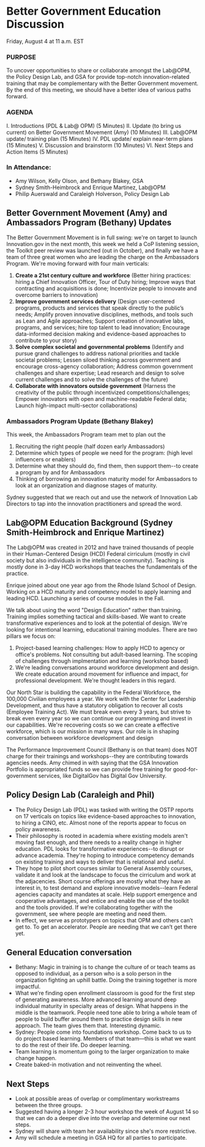 # Better Government Education Discussion
Friday, August 4 at 11 a.m. EST

### PURPOSE
To uncover opportunities to share or collaborate amongst the Lab@OPM, the Policy Design Lab, and GSA for provide top-notch innovation-related training that may be complementary with the Better Government movement. By the end of this meeting, we should have a better idea of various paths forward. 

### AGENDA
I.   Introductions (PDL & Lab@ OPM) (5 Minutes)
II.  Update (to bring us current) on Better Government Movement (Amy) (10 Minutes)
III. Lab@OPM update/ training plan (15 Minutes)
IV. PDL update/ explain near-term plans (15 Minutes)
V. Discussion and brainstorm (10 Minutes)
VI. Next Steps and Action Items (5 Minutes)

### In Attendance: 
* Amy Wilson, Kelly Olson, and Bethany Blakey, GSA
* Sydney Smith-Heimbrock and Enrique Martinez, Lab@OPM
* Philip Auerswald and Caraleigh Holverson, Policy Design Lab

## Better Government Movement (Amy) and Ambassadors Program (Bethany) Updates
The Better Government Movement is in full swing: we're on target to launch Innovation.gov in the next month, this week we held a CoP listening session, the Toolkit peer review was launched (out in October), and finally we have a team of three great women who are leading the charge on the Ambassadors Program. We're moving forward with four main verticals: 

1. **Create a 21st century culture and workforce** (Better hiring practices: hiring a Chief Innovation Officer, Tour of Duty hiring; Improve ways that contracting and acquisitions is done; Incentivize people to innovate and overcome barriers to innovation)
2. **Improve government services delivery** (Design user-centered programs, products and services that speak directly to the public’s needs; Amplify proven innovative disciplines, methods, and tools such as Lean and Agile approaches; Support creation of innovative labs, programs, and services; hire top talent to lead innovation; Encourage data-informed decision making and evidence-based approaches to contribute to your story)
3. **Solve complex societal and governmental problems** (Identify and pursue grand challenges to address national priorities and tackle societal problems; Lessen siloed thinking across government and encourage cross-agency collaboration; Address common government challenges and share expertise; Lead research and design to solve current challenges and to solve the challenges of the future)
4. **Collaborate with innovators outside government** (Harness the creativity of the public through incentivized competitions/challenges; Empower innovators with open and machine-readable Federal data; Launch high-impact multi-sector collaborations)

### Ambassadors Program Update (Bethany Blakey)
This week, the Ambassadors Program team met to plan out the 

1. Recruiting the right people (half dozen early Ambassadors)
2. Determine which types of people we need for the program: (high level influencers or enablers)
3. Determine what they should do, find them, then support them--to create a program by and for Ambassadors
4. Thinking of borrowing an innovation maturity model for Ambassadors to look at an organization and diagnose stages of maturity.

Sydney suggested that we reach out and use the network of Innovation Lab Directors to tap into the innovation practitioners and spread the word. 

## Lab@OPM Education Background (Sydney Smith-Heimbrock and Enrique Martinez)
The Lab@OPM was created in 2012 and have trained thousands of people in their Human-Centered Design (HCD) Federal cirriculum (mostly in civil society but also individuals in the intelligence community). Teaching is mostly done in 3-day HCD workshops that teaches the fundamentals of the practice. 

Enrique joined about one year ago from the Rhode Island School of Design. Working on a HCD maturity and competency model to apply learning and leading HCD. Launching a series of course modules in the Fall. 

We talk about using the word "Design Education" rather than training. Training implies something tactical and skills-based. We want to create transformative experiences and to look at the potential of design. We're looking for intentional learning, educational training modules. There are two pillars we focus on:
1. Project-based learning challenges: How to apply HCD to agency or office's problems. Not consulting but adult-based learning. The scoping of challenges through implmentation and learning (workshop based)
2. We're leading conversations around workforce development and design. We create education around movement for influence and impact, for professional development. We're thought leaders in this regard.

Our North Star is building the capability in the Federal Workforce, the 100,000 Civilian employees a year. We work with the Center for Leadership Development, and thus have a statutory obligation to recover all costs (Employee Training Act). We must break even every 3 years, but strive to break even every year so we can continue our programming and invest in our capabilities. We're recovering costs so we can create a effective workforce, which is our mission in many ways. Our role is in shaping conversation between workforce development and design

The Performance Improvement Council (Bethany is on that team) does NOT charge for their trainings and workshops--they are contributing towards agencies needs. Amy chimed in with saying that the GSA Innovation Portfolio is appropriated funds so we can provide free training for good-for-government services, like DigitalGov has Digital Gov University. 

## Policy Design Lab (Caraleigh and Phil)
* The Policy Design Lab (PDL) was tasked with writing the OSTP reports on 17 verticals on topics like evidence-based approaches to innovation, to hiring a CINO, etc. Almost none of the reports appear to focus on policy awareness. 
* Their philosophy is rooted in academia where existing models aren't moving fast enough, and there needs to a reality change in higher education. PDL looks for transformative experiences--to disrupt or advance academia. They're hoping to introduce competency demands on existing training and ways to deliver that is relational and useful. 
* They hope to pilot short courses similar to General Assembly courses, validate it and look at the landscape to focus the cirriculum and work at the adjacencies. Short course offerings are mostly what they have an interest in, to test demand and explore innovative models--learn Federal agencies capacity and mandates at scale. Help support emergence and cooperative advantages, and entice and enable the use of the toolkit and the tools provided. If we’re collaborating together with the government, see where people are meeting and need them. 
* In effect, we serve as prototypers on topics that OPM and others can’t get to. To get an accelerator. People are needing that we can’t get there yet. 



## General Education conversation
* Bethany: Magic in training is to change the culture of or teach teams as opposed to individual, as a person who is a solo person in the organization fighting an uphill battle. Doing the training together is more impactful. 
* What we’re finding open enrollment classroom is good for the first step of generating awareness. More advanced learning around deep individual maturity in specialty areas of design. What happens in the middle is the teamwork. People need tone able to bring a whole team of people to build buffer around them to practice design skills in new approach. The team gives them that. Interesting dynamic.
* Sydney: People come into foundations workshop. Come back to us to do project based learning. Members of that team—this is what we want to do the rest of their life. Do deeper learning. 
* Team learning is momentum going to the larger organization to make change happen.
* Create baked-in motivation and not reinventing the wheel.

## Next Steps
* Look at possible areas of overlap or complimentary workstreams between the three groups.
* Suggested having a longer 2-3 hour workshop the week of August 14 so that we can do a deeper dive into the overlap and determine our next steps. 
* Sydney will share with team her availability since she's more restrictive. 
* Amy will schedule a meeting in GSA HQ for all parties to participate. 
